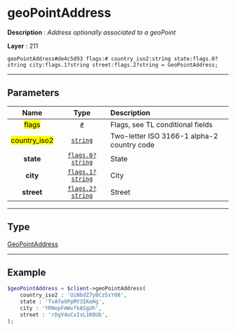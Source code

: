 # geoPointAddress

**Description** : *Address optionally associated to a geoPoint*

**Layer** : 211

```tl
geoPointAddress#de4c5d93 flags:# country_iso2:string state:flags.0?string city:flags.1?string street:flags.2?string = GeoPointAddress;
```

---

## Parameters

| Name | Type | Description |
| :---: | :---: | :--- |
| <mark>flags</mark> | [`#`](type/#) | Flags, see TL conditional fields |
| <mark>country_iso2</mark> | [`string`](type/string) | Two-letter ISO 3166-1 alpha-2 country code |
| **state** | [`flags.0?string`](type/string) | State |
| **city** | [`flags.1?string`](type/string) | City |
| **street** | [`flags.2?string`](type/string) | Street |

---

## Type

[GeoPointAddress](type/GeoPointAddress)

---

## Example

```php
$geoPointAddress = $client->geoPointAddress(
	country_iso2 : 'UiNbdZ7yBCz5sY08',
	state : 'TvAfwXPpMY3IKeHg',
	city : 'YRNepFmWvfkASgUh',
	street : 'rDgV4oCxIsL1K0Ub',
);
```